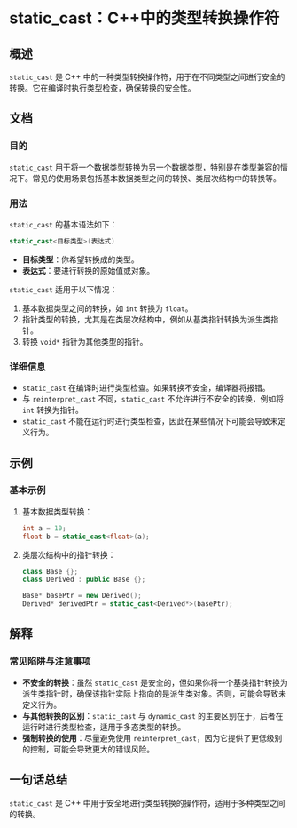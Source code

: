 <!--
Meta Description: # static_cast：C++中的类型转换操作符 ## 概述 `static_cast` 是 C++ 中的一种类型转换操作符，用于在不同类型之间进行安全的转换。它在编译时执行类型检查，确保转换的安全性。 ## 文档 ### 目的 `static_cast` 用于将一个数据类型转换为另一个数据类型...
Meta Keywords: static_cast, derived, cpp, int, float
-->

# static_cast：C++中的类型转换操作符

## 概述
`static_cast` 是 C++ 中的一种类型转换操作符，用于在不同类型之间进行安全的转换。它在编译时执行类型检查，确保转换的安全性。

## 文档
### 目的
`static_cast` 用于将一个数据类型转换为另一个数据类型，特别是在类型兼容的情况下。常见的使用场景包括基本数据类型之间的转换、类层次结构中的转换等。

### 用法
`static_cast` 的基本语法如下：
```cpp
static_cast<目标类型>(表达式)
```
- **目标类型**：你希望转换成的类型。
- **表达式**：要进行转换的原始值或对象。

`static_cast` 适用于以下情况：
1. 基本数据类型之间的转换，如 `int` 转换为 `float`。
2. 指针类型的转换，尤其是在类层次结构中，例如从基类指针转换为派生类指针。
3. 转换 `void*` 指针为其他类型的指针。

### 详细信息
- `static_cast` 在编译时进行类型检查。如果转换不安全，编译器将报错。
- 与 `reinterpret_cast` 不同，`static_cast` 不允许进行不安全的转换，例如将 `int` 转换为指针。
- `static_cast` 不能在运行时进行类型检查，因此在某些情况下可能会导致未定义行为。

## 示例
### 基本示例
1. 基本数据类型转换：
   ```cpp
   int a = 10;
   float b = static_cast<float>(a);
   ```
2. 类层次结构中的指针转换：
   ```cpp
   class Base {};
   class Derived : public Base {};

   Base* basePtr = new Derived();
   Derived* derivedPtr = static_cast<Derived*>(basePtr);
   ```

## 解释
### 常见陷阱与注意事项
- **不安全的转换**：虽然 `static_cast` 是安全的，但如果你将一个基类指针转换为派生类指针时，确保该指针实际上指向的是派生类对象。否则，可能会导致未定义行为。
- **与其他转换的区别**：`static_cast` 与 `dynamic_cast` 的主要区别在于，后者在运行时进行类型检查，适用于多态类型的转换。
- **强制转换的使用**：尽量避免使用 `reinterpret_cast`，因为它提供了更低级别的控制，可能会导致更大的错误风险。

## 一句话总结
`static_cast` 是 C++ 中用于安全地进行类型转换的操作符，适用于多种类型之间的转换。